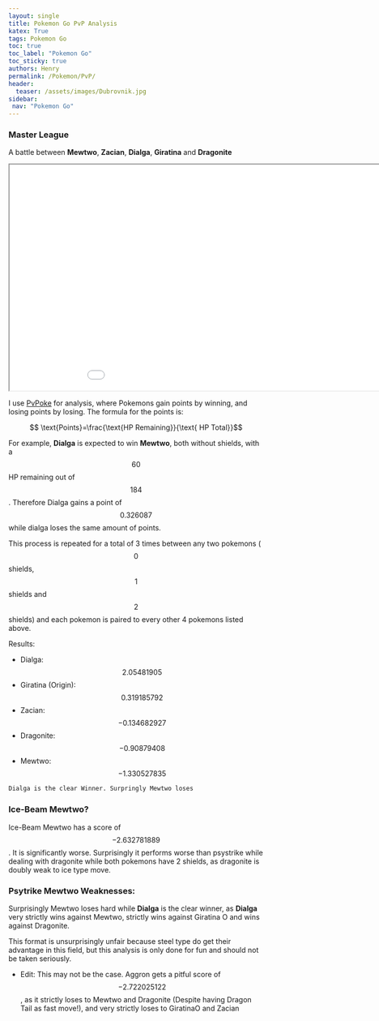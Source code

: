 ```yaml
---
layout: single
title: Pokemon Go PvP Analysis
katex: True
tags: Pokemon Go
toc: true
toc_label: "Pokemon Go"
toc_sticky: true
authors: Henry
permalink: /Pokemon/PvP/
header:
  teaser: /assets/images/Dubrovnik.jpg
sidebar:
 nav: "Pokemon Go"
---
```


### Master League

A battle between **Mewtwo**, **Zacian**, **Dialga**, **Giratina** and **Dragonite** 

<iframe src="/assets/images/Master.png" width="995px" height="446px"></iframe>

I use [PvPoke](https://pvpoke.com/battle/) for analysis, where Pokemons gain points by winning, and losing points by losing. The formula for the points is:

$$ \text{Points}=\frac{\text{HP Remaining}}{\text{ HP Total}}$$

For example, **Dialga** is expected to win **Mewtwo**, both without shields, with a $$60$$ HP remaining out of $$184$$. Therefore Dialga gains a point of $$0.326087$$ while dialga loses the same amount of points. 

This process is repeated for a total of 3 times between any two pokemons ($$0$$ shields, $$1$$ shields and $$2$$ shields) and each pokemon is paired to every other 4 pokemons listed above.

Results:
 - Dialga: $$2.05481905$$
 - Giratina (Origin): $$0.319185792$$
 - Zacian: $$-0.134682927$$
 - Dragonite: $$-0.90879408$$
 - Mewtwo: $$-1.330527835$$

 ```bash
 Dialga is the clear Winner. Surpringly Mewtwo loses
 ```

### Ice-Beam Mewtwo?

Ice-Beam Mewtwo has a score of $$-2.632781889$$. It is significantly worse. Surprisingly it performs worse than psystrike while dealing with dragonite while both pokemons have 2 shields, as dragonite is doubly weak to ice type move. 

### Psytrike Mewtwo Weaknesses:
Surprisingly Mewtwo loses hard while **Dialga** is the clear winner, as **Dialga** very strictly wins against Mewtwo, strictly wins against Giratina O and wins against Dragonite. 


This format is unsurprisingly unfair because steel type do get their advantage in this field, but this analysis is only done for fun and should not be taken seriously. 

- Edit: This may not be the case. Aggron gets a pitful score of $$-2.722025122$$, as it strictly loses to Mewtwo and Dragonite (Despite having Dragon Tail as fast move!), and very strictly loses to GiratinaO and Zacian











